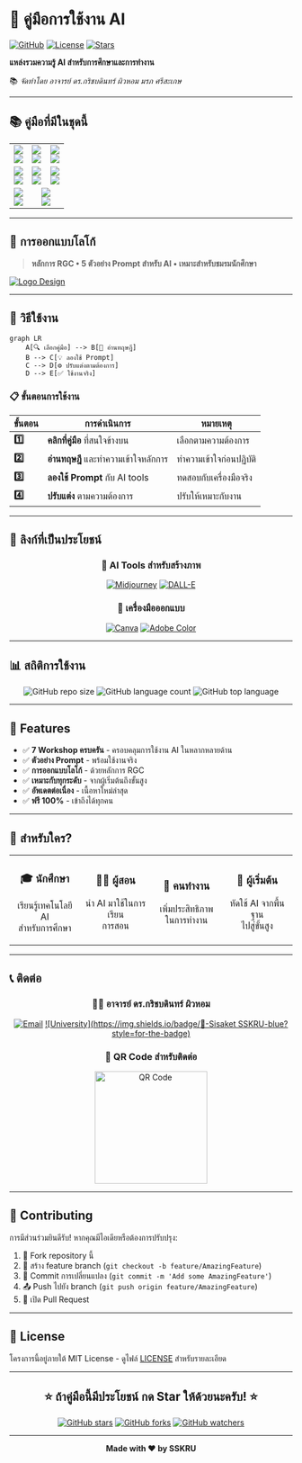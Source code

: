 # 🎨 คู่มือการใช้งาน AI

[![GitHub](https://img.shields.io/badge/GitHub-AI--SSKRU-blue?style=for-the-badge&logo=github)](https://github.com/kritbodin/AI-SSKRU)
[![License](https://img.shields.io/badge/License-MIT-green?style=for-the-badge)](LICENSE)
[![Stars](https://img.shields.io/github/stars/kritbodin/AI-SSKRU?style=for-the-badge&color=yellow)](https://github.com/kritbodin/AI-SSKRU/stargazers)

**แหล่งรวมความรู้ AI สำหรับการศึกษาและการทำงาน**

📚 *จัดทำโดย อาจารย์ ดร.กริชบดินทร์ ผิวหอม มรภ ศรีสะเกษ*

---

## 📚 คู่มือที่มีในชุดนี้

<table>
<tr>
<td align="center" width="33%">
<img src="https://img.shields.io/badge/Workshop_1-Smart_Camera-FF6B6B?style=for-the-badge&logo=camera" />
<br />
<a href="https://kritbodin.github.io/AI-SSKRU/smart-camera/index.html">
<img src="https://img.shields.io/badge/📷-read-blue?style=for-the-badge" />
</a>
</td>
<td align="center" width="33%">
<img src="https://img.shields.io/badge/Workshop_2-Super_Search-4ECDC4?style=for-the-badge&logo=searchengin" />
<br />
<a href="https://kritbodin.github.io/AI-SSKRU/super-search/index.html">
<img src="https://img.shields.io/badge/🔍-read-blue?style=for-the-badge" />
</a>
</td>
<td align="center" width="33%">
<img src="https://img.shields.io/badge/Workshop_3-AI_Tutor-45B7D1?style=for-the-badge&logo=openai" />
<br />
<a href="https://kritbodin.github.io/AI-SSKRU/ai-tutor/index.html">
<img src="https://img.shields.io/badge/🤖-read-blue?style=for-the-badge" />
</a>
</td>
</tr>
<tr>
<td align="center">
<img src="https://img.shields.io/badge/Workshop_4-Smart_Summary-96CEB4?style=for-the-badge&logo=notion" />
<br />
<a href="https://kritbodin.github.io/AI-SSKRU/smart-summary/index.html">
<img src="https://img.shields.io/badge/📄-read-blue?style=for-the-badge" />
</a>
</td>
<td align="center">
<img src="https://img.shields.io/badge/Workshop_5-ChatGPT_PPT-FFEAA7?style=for-the-badge&logo=microsoft-powerpoint" />
<br />
<a href="https://kritbodin.github.io/AI-SSKRU/chatGPT-PPT/index.html">
<img src="https://img.shields.io/badge/📊-read-blue?style=for-the-badge" />
</a>
</td>
<td align="center">
<img src="https://img.shields.io/badge/Workshop_6-Copilot_APP-DDA0DD?style=for-the-badge&logo=microsoft" />
<br />
<a href="https://kritbodin.github.io/AI-SSKRU/MS-Copilot-app/index.html">
<img src="https://img.shields.io/badge/🚀-read-blue?style=for-the-badge" />
</a>
</td>
</tr>
<tr>
<td align="center">
<img src="https://img.shields.io/badge/Workshop_7-Gemini_Suno-FFB6C1?style=for-the-badge&logo=google" />
<br />
<a href="https://kritbodin.github.io/AI-SSKRU/Gemin-Suno/index.html">
<img src="https://img.shields.io/badge/🎵-read-blue?style=for-the-badge" />
</a>
</td>
<td align="center" colspan="2">
<img src="https://img.shields.io/badge/Special-Prompt_Examples-FF7675?style=for-the-badge&logo=openai" />
<br />
<a href="https://kritbodin.github.io/AI-SSKRU/Prompt-ST/index.html">
<img src="https://img.shields.io/badge/🎯-example_Prompt_for student-orange?style=for-the-badge" />
</a>
</td>
</tr>
</table>

---

## 🎨 การออกแบบโลโก้

> **หลักการ RGC • 5 ตัวอย่าง Prompt สำหรับ AI • เหมาะสำหรับชมรมนักศึกษา**

[![Logo Design](https://img.shields.io/badge/🎨-read-purple?style=for-the-badge)](./logo-design/)

---

## 🚀 วิธีใช้งาน

```mermaid
graph LR
    A[🔍 เลือกคู่มือ] --> B[📖 อ่านทฤษฎี]
    B --> C[💡 ลองใช้ Prompt]
    C --> D[⚙️ ปรับแต่งตามต้องการ]
    D --> E[✅ ใช้งานจริง]
```

### 📋 ขั้นตอนการใช้งาน

| ขั้นตอน | การดำเนินการ | หมายเหตุ |
|---------|-------------|----------|
| **1️⃣** | **คลิกที่คู่มือ** ที่สนใจข้างบน | เลือกตามความต้องการ |
| **2️⃣** | **อ่านทฤษฎี** และทำความเข้าใจหลักการ | ทำความเข้าใจก่อนปฏิบัติ |
| **3️⃣** | **ลองใช้ Prompt** กับ AI tools | ทดสอบกับเครื่องมือจริง |
| **4️⃣** | **ปรับแต่ง** ตามความต้องการ | ปรับให้เหมาะกับงาน |

---

## 🔗 ลิงก์ที่เป็นประโยชน์

<div align="center">

### 🤖 AI Tools สำหรับสร้างภาพ
[![Midjourney](https://img.shields.io/badge/Midjourney-AI_Image_Generator-000000?style=for-the-badge&logo=midjourney)](https://midjourney.com)
[![DALL-E](https://img.shields.io/badge/DALL--E-OpenAI_Image_AI-412991?style=for-the-badge&logo=openai)](https://openai.com/dall-e-2)

### 🎨 เครื่องมือออกแบบ
[![Canva](https://img.shields.io/badge/Canva-Design_Platform-00C4CC?style=for-the-badge&logo=canva)](https://canva.com)
[![Adobe Color](https://img.shields.io/badge/Adobe_Color-Color_Tool-FF0000?style=for-the-badge&logo=adobe)](https://color.adobe.com)

</div>

---

## 📊 สถิติการใช้งาน

<div align="center">

![GitHub repo size](https://img.shields.io/github/repo-size/kritbodin/AI-SSKRU?style=for-the-badge&color=blue)
![GitHub language count](https://img.shields.io/github/languages/count/kritbodin/AI-SSKRU?style=for-the-badge&color=green)
![GitHub top language](https://img.shields.io/github/languages/top/kritbodin/AI-SSKRU?style=for-the-badge&color=orange)

</div>

---

## 🌟 Features

- ✅ **7 Workshop ครบครัน** - ครอบคลุมการใช้งาน AI ในหลากหลายด้าน
- ✅ **ตัวอย่าง Prompt** - พร้อมใช้งานจริง
- ✅ **การออกแบบโลโก้** - ด้วยหลักการ RGC
- ✅ **เหมาะกับทุกระดับ** - จากผู้เริ่มต้นถึงขั้นสูง
- ✅ **อัพเดตต่อเนื่อง** - เนื้อหาใหม่ล่าสุด
- ✅ **ฟรี 100%** - เข้าถึงได้ทุกคน

---

## 🎯 สำหรับใคร?

<table>
<tr>
<td align="center" width="25%">
<h3>🎓 นักศึกษา</h3>
<p>เรียนรู้เทคโนโลยี AI<br/>สำหรับการศึกษา</p>
</td>
<td align="center" width="25%">
<h3>👨‍🏫 ผู้สอน</h3>
<p>นำ AI มาใช้ในการเรียน<br/>การสอน</p>
</td>
<td align="center" width="25%">
<h3>💼 คนทำงาน</h3>
<p>เพิ่มประสิทธิภาพ<br/>ในการทำงาน</p>
</td>
<td align="center" width="25%">
<h3>🚀 ผู้เริ่มต้น</h3>
<p>หัดใช้ AI จากพื้นฐาน<br/>ไปสู่ขั้นสูง</p>
</td>
</tr>
</table>

---

## 📞 ติดต่อ

<div align="center">

### 👨‍🏫 อาจารย์ ดร.กริชบดินทร์ ผิวหอม
[![Email](https://img.shields.io/badge/📧-kritbodin.p@ssru.ac.th-D14836?style=for-the-badge&logo=gmail)](mailto:kritbodin.p@ssru.ac.th)
[![University](https://img.shields.io/badge/🏫-Sisaket SSKRU-blue?style=for-the-badge)](https://www.ssru.ac.th)

### 📱 QR Code สำหรับติดต่อ
<img width="200" height="200" alt="QR Code" src="https://github.com/user-attachments/assets/fa41dc5d-3ebc-4be0-8b7e-d4d62cbfc71a" />

</div>

---

## 🤝 Contributing

การมีส่วนร่วมยินดีรับ! หากคุณมีไอเดียหรือต้องการปรับปรุง:

1. 🍴 Fork repository นี้
2. 🌿 สร้าง feature branch (`git checkout -b feature/AmazingFeature`)
3. 💾 Commit การเปลี่ยนแปลง (`git commit -m 'Add some AmazingFeature'`)
4. 📤 Push ไปยัง branch (`git push origin feature/AmazingFeature`)
5. 📮 เปิด Pull Request

---

## 📝 License

โครงการนี้อยู่ภายใต้ MIT License - ดูไฟล์ [LICENSE](LICENSE) สำหรับรายละเอียด

---

<div align="center">

## ⭐ ถ้าคู่มือนี้มีประโยชน์ กด Star ให้ด้วยนะครับ! ⭐

[![GitHub stars](https://img.shields.io/github/stars/kritbodin/AI-SSKRU?style=social)](https://github.com/kritbodin/AI-SSKRU/stargazers)
[![GitHub forks](https://img.shields.io/github/forks/kritbodin/AI-SSKRU?style=social)](https://github.com/kritbodin/AI-SSKRU/network)
[![GitHub watchers](https://img.shields.io/github/watchers/kritbodin/AI-SSKRU?style=social)](https://github.com/kritbodin/AI-SSKRU/watchers)

---

**Made with ❤️ by SSKRU**

</div>
